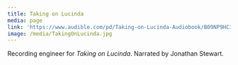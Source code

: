 ```yaml
---
title: Taking on Lucinda
media: page
link: 'https://www.audible.com/pd/Taking-on-Lucinda-Audiobook/B09NP9HC3X'
image: /media/TakingOnLucinda.jpg
---
```


Recording engineer for *Taking on Lucinda*. Narrated by Jonathan Stewart. 
